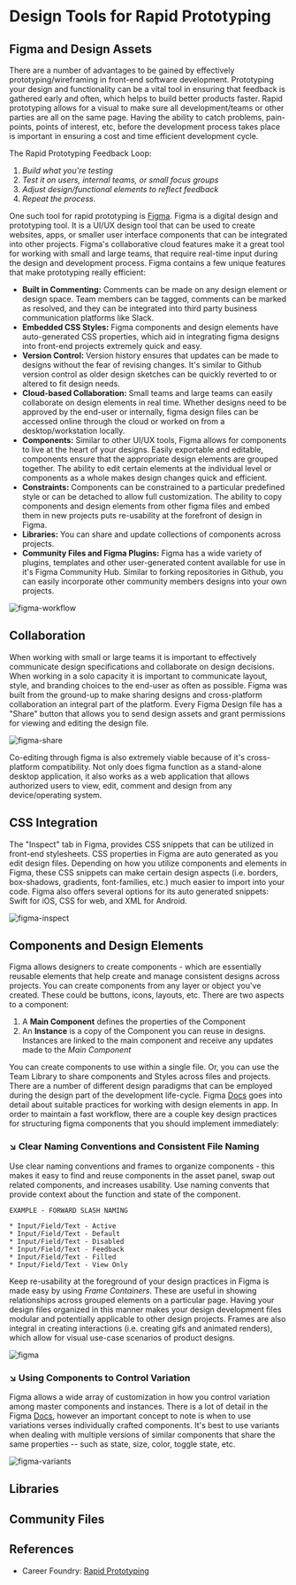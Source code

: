 [comment]: # (Brainstorming ideas for blog articles) 
[comment]: # (Images will not be rendered in Markdown this is just to give reference to the proposed image) 

# Design Tools for Rapid Prototyping 
## Figma and Design Assets
There are a number of advantages to be gained by effectively prototyping/wireframing in front-end software development. Prototyping your design and functionality can be a vital tool in ensuring that feedback is gathered early and often, which helps to build better products faster. Rapid prototyping allows for a visual to make sure all development/teams or other parties are all on the same page. Having the ability to catch problems, pain-points, points of interest, etc, before the development process takes place is important in ensuring a cost and time efficient development cycle.

The Rapid Prototyping Feedback Loop:
1. *Build what you're testing*
2. *Test it on users, internal teams, or small focus groups* 
3. *Adjust design/functional elements to reflect feedback* 
4. *Repeat the process.* 

One such tool for rapid prototyping is [Figma](https://www.figma.com/). Figma is a digital design and prototyping tool. It is a UI/UX design tool that can be used to create websites, apps, or smaller user interface components that can be integrated into other projects. Figma's collaborative cloud features make it a great tool for working with small and large teams, that require real-time input during the design and development process. Figma contains a few unique features that make prototyping really efficient: 
* **Built in Commenting:** Comments can be made on any design element or design space. Team members can be tagged, comments can be marked as resolved, and they can be integrated into third party business communication platforms like Slack. 
* **Embedded CSS Styles:** Figma components and design elements have auto-generated CSS properties, which aid in integrating figma designs into front-end projects extremely quick and easy. 
* **Version Control:** Version history ensures that updates can be made to designs without the fear of revising changes. It's similar to Github version control as older design sketches can be quickly reverted to or altered to fit design needs. 
* **Cloud-based Collaboration:** Small teams and large teams can easily collaborate on design elements in real time. Whether designs need to be approved by the end-user or internally, figma design files can be accessed online through the cloud or worked on from a desktop/workstation locally. 
* **Components:** Similar to other UI/UX tools, Figma allows for components to live at the heart of your designs. Easily exportable and editable, components ensure that the appropriate design elements are grouped together. The ability to edit certain elements at the individual level or components as a whole makes design changes quick and efficient. 
* **Constraints:** Components can be constrained to a particular predefined style or can be detached to allow full customization. The ability to copy components and design elements from other figma files and embed them in new projects puts re-usability at the forefront of design in Figma. 
* **Libraries:** You can share and update collections of components across projects. 
* **Community Files and Figma Plugins:** Figma has a wide variety of plugins, templates and other user-generated content available for use in it's Figma Community Hub. Similar to forking repositories in Github, you can easily incorporate other community members designs into your own projects.

![figma-workflow](https://res.cloudinary.com/dzmc7doja/image/upload/v1637623092/blogsite-content/blogarticle3-figmaprototyping/figma-workflow.webp)

## Collaboration 
When working with small or large teams it is important to effectively communicate design specifications and collaborate on design decisions. When working in a solo capacity it is important to communicate layout, style, and branding choices to the end-user as often as possible. Figma was built from the ground-up to make sharing designs and cross-platform collaboration an integral part of the platform. Every Figma Design file has a "Share" button that allows you to send design assets and grant permissions for viewing and editing the design file. 
 
![figma-share](https://res.cloudinary.com/dzmc7doja/image/upload/v1638299684/blogsite-content/blogarticle3-figmaprototyping/figma-share.png)

Co-editing through figma is also extremely viable because of it's cross-platform compatibility. Not only does figma function as a stand-alone desktop application, it also works as a web application that allows authorized users to view, edit, comment and design from any device/operating system. 

## CSS Integration 
The "Inspect" tab in Figma, provides CSS snippets that can be utilized in front-end stylesheets. CSS properties in Figma are auto generated as you edit design files. Depending on how you utilize components and elements in Figma, these CSS snippets can make certain design aspects (i.e. borders, box-shadows, gradients, font-families, etc.) much easier to import into your code. Figma also offers several options for its auto generated snippets: Swift for iOS, CSS for web, and XML for Android.

![figma-inspect](https://res.cloudinary.com/dzmc7doja/image/upload/v1638341317/blogsite-content/blogarticle3-figmaprototyping/figma-inspect.png)

## Components and Design Elements
Figma allows designers to create components - which are essentially reusable elements that help create and manage consistent designs across projects. You can create components from any layer or object you've created. These could be buttons, icons, layouts, etc. There are two aspects to a component: 

1. A **Main Component** defines the properties of the Component 
2. An **Instance** is a copy of the Component you can reuse in designs. Instances are linked to the main component and receive any updates made to the *Main Component* 

You can create components to use within a single file. Or, you can use the Team Library to share components and Styles across files and projects. There are a number of different design paradigms that can be employed during the design part of the development life-cycle. Figma [Docs](https://help.figma.com/hc/en-us) goes into detail about suitable practices for working with design elements in app. In order to maintain a fast workflow, there are a couple key design practices for structuring figma components that you should implement immediately:

### ↘️ Clear Naming Conventions and Consistent File Naming
Use clear naming conventions and frames to organize components - this makes it easy to find and reuse components in the asset panel, swap out related components, and increases usability. Use naming convents that provide context about the function and state of the component. 

```
EXAMPLE - FORWARD SLASH NAMING

* Input/Field/Text - Active
* Input/Field/Text - Default 
* Input/Field/Text - Disabled
* Input/Field/Text - Feedback 
* Input/Field/Text - Filled 
* Input/Field/Text - View Only
```

Keep re-usability at the foreground of your design practices in Figma is made easy by using *Frame Containers*. These are useful in showing relationships across grouped elements on a particular page. Having your design files organized in this manner makes your design development files modular and potentially applicable to other design projects. Frames are also integral in creating interactions (i.e. creating gifs and animated renders), which allow for visual use-case scenarios of product designs.

![figma](https://res.cloudinary.com/dzmc7doja/image/upload/v1638811726/blogsite-content/blogarticle3-figmaprototyping/figma-frames.png)

### ↘️ Using Components to Control Variation 
Figma allows a wide array of customization in how you control variation among master components and instances. There is a lot of detail in the Figma [Docs](https://help.figma.com/hc/en-us/articles/360038662654-Guide-to-Components-in-Figma), however an important concept to note is when to use variations verses individually crafted components. It's best to use variants when dealing with multiple versions of similar components that share the same properties -- such as state, size, color, toggle state, etc. 

![figma-variants](https://res.cloudinary.com/dzmc7doja/image/upload/v1638813481/blogsite-content/blogarticle3-figmaprototyping/figma-variants.png)

## Libraries 

## Community Files

## References
* Career Foundry: [Rapid Prototyping](https://careerfoundry.com/en/blog/ux-design/rapid-prototyping-guide/) 
